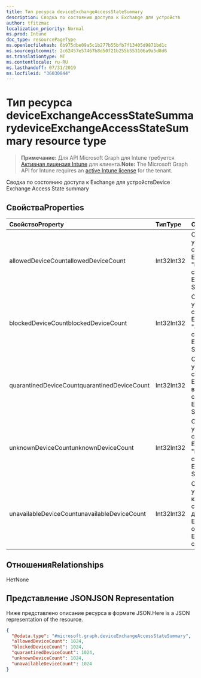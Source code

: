 ```yaml
---
title: Тип ресурса deviceExchangeAccessStateSummary
description: Сводка по состоянию доступа к Exchange для устройств
author: tfitzmac
localization_priority: Normal
ms.prod: Intune
doc_type: resourcePageType
ms.openlocfilehash: 6b975dbe09a5c1b277b55bfb7f13405d9871bd1c
ms.sourcegitcommit: 2c62457e57467b8d50f21b255b553106a9a5d8d6
ms.translationtype: MT
ms.contentlocale: ru-RU
ms.lasthandoff: 07/31/2019
ms.locfileid: "36030844"
---
```

# <a name="deviceexchangeaccessstatesummary-resource-type"></a><span data-ttu-id="e5191-103">Тип ресурса deviceExchangeAccessStateSummary</span><span class="sxs-lookup"><span data-stu-id="e5191-103">deviceExchangeAccessStateSummary resource type</span></span>

> <span data-ttu-id="e5191-104">**Примечание:** Для API Microsoft Graph для Intune требуется [Активная лицензия Intune](https://go.microsoft.com/fwlink/?linkid=839381) для клиента.</span><span class="sxs-lookup"><span data-stu-id="e5191-104">**Note:** The Microsoft Graph API for Intune requires an [active Intune license](https://go.microsoft.com/fwlink/?linkid=839381) for the tenant.</span></span>

<span data-ttu-id="e5191-105">Сводка по состоянию доступа к Exchange для устройств</span><span class="sxs-lookup"><span data-stu-id="e5191-105">Device Exchange Access State summary</span></span>

## <a name="properties"></a><span data-ttu-id="e5191-106">Свойства</span><span class="sxs-lookup"><span data-stu-id="e5191-106">Properties</span></span>
|<span data-ttu-id="e5191-107">Свойство</span><span class="sxs-lookup"><span data-stu-id="e5191-107">Property</span></span>|<span data-ttu-id="e5191-108">Тип</span><span class="sxs-lookup"><span data-stu-id="e5191-108">Type</span></span>|<span data-ttu-id="e5191-109">Описание</span><span class="sxs-lookup"><span data-stu-id="e5191-109">Description</span></span>|
|:---|:---|:---|
|<span data-ttu-id="e5191-110">allowedDeviceCount</span><span class="sxs-lookup"><span data-stu-id="e5191-110">allowedDeviceCount</span></span>|<span data-ttu-id="e5191-111">Int32</span><span class="sxs-lookup"><span data-stu-id="e5191-111">Int32</span></span>|<span data-ttu-id="e5191-112">Общее количество устройств с состоянием доступа к Exchange "Разрешено".</span><span class="sxs-lookup"><span data-stu-id="e5191-112">Total count of devices with Exchange Access State: Allowed.</span></span>|
|<span data-ttu-id="e5191-113">blockedDeviceCount</span><span class="sxs-lookup"><span data-stu-id="e5191-113">blockedDeviceCount</span></span>|<span data-ttu-id="e5191-114">Int32</span><span class="sxs-lookup"><span data-stu-id="e5191-114">Int32</span></span>|<span data-ttu-id="e5191-115">Общее количество устройств с состоянием доступа к Exchange "Заблокировано".</span><span class="sxs-lookup"><span data-stu-id="e5191-115">Total count of devices with Exchange Access State: Blocked.</span></span>|
|<span data-ttu-id="e5191-116">quarantinedDeviceCount</span><span class="sxs-lookup"><span data-stu-id="e5191-116">quarantinedDeviceCount</span></span>|<span data-ttu-id="e5191-117">Int32</span><span class="sxs-lookup"><span data-stu-id="e5191-117">Int32</span></span>|<span data-ttu-id="e5191-118">Общее количество устройств с состоянием доступа к Exchange "Помещено в карантин".</span><span class="sxs-lookup"><span data-stu-id="e5191-118">Total count of devices with Exchange Access State: Quarantined.</span></span>|
|<span data-ttu-id="e5191-119">unknownDeviceCount</span><span class="sxs-lookup"><span data-stu-id="e5191-119">unknownDeviceCount</span></span>|<span data-ttu-id="e5191-120">Int32</span><span class="sxs-lookup"><span data-stu-id="e5191-120">Int32</span></span>|<span data-ttu-id="e5191-121">Общее количество устройств с состоянием доступа к Exchange "Неизвестно".</span><span class="sxs-lookup"><span data-stu-id="e5191-121">Total count of devices with Exchange Access State: Unknown.</span></span>|
|<span data-ttu-id="e5191-122">unavailableDeviceCount</span><span class="sxs-lookup"><span data-stu-id="e5191-122">unavailableDeviceCount</span></span>|<span data-ttu-id="e5191-123">Int32</span><span class="sxs-lookup"><span data-stu-id="e5191-123">Int32</span></span>|<span data-ttu-id="e5191-124">Общее количество устройств, для которых не найдены сведения о состоянии доступа к Exchange.</span><span class="sxs-lookup"><span data-stu-id="e5191-124">Total count of devices for which no Exchange Access State could be found.</span></span>|

## <a name="relationships"></a><span data-ttu-id="e5191-125">Отношения</span><span class="sxs-lookup"><span data-stu-id="e5191-125">Relationships</span></span>
<span data-ttu-id="e5191-126">Нет</span><span class="sxs-lookup"><span data-stu-id="e5191-126">None</span></span>

## <a name="json-representation"></a><span data-ttu-id="e5191-127">Представление JSON</span><span class="sxs-lookup"><span data-stu-id="e5191-127">JSON Representation</span></span>
<span data-ttu-id="e5191-128">Ниже представлено описание ресурса в формате JSON.</span><span class="sxs-lookup"><span data-stu-id="e5191-128">Here is a JSON representation of the resource.</span></span>
<!-- {
  "blockType": "resource",
  "@odata.type": "microsoft.graph.deviceExchangeAccessStateSummary"
}
-->
``` json
{
  "@odata.type": "#microsoft.graph.deviceExchangeAccessStateSummary",
  "allowedDeviceCount": 1024,
  "blockedDeviceCount": 1024,
  "quarantinedDeviceCount": 1024,
  "unknownDeviceCount": 1024,
  "unavailableDeviceCount": 1024
}
```



